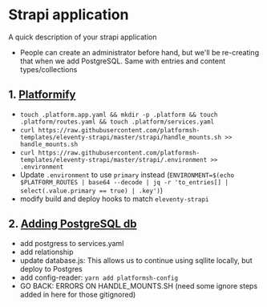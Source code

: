 # Strapi application

A quick description of your strapi application

- People can create an administrator before hand, but we'll be re-creating that when we add PostgreSQL. Same with entries and content types/collections

## 1. [Platformify](https://github.com/chadwcarlson/strapiconf-workshop/pull/1)

- `touch .platform.app.yaml && mkdir -p .platform && touch .platform/routes.yaml && touch .platform/services.yaml`
- `curl https://raw.githubusercontent.com/platformsh-templates/eleventy-strapi/master/strapi/handle_mounts.sh >> handle_mounts.sh`
- `curl https://raw.githubusercontent.com/platformsh-templates/eleventy-strapi/master/strapi/.environment >> .environment`
- Update `.environment` to use `primary` instead (`ENVIRONMENT=$(echo $PLATFORM_ROUTES | base64 --decode | jq -r 'to_entries[] | select(.value.primary == true) | .key')`)
- modify build and deploy hooks to match `eleventy-strapi`

## 2. [Adding PostgreSQL db](https://github.com/chadwcarlson/strapiconf-workshop/pull/2)

- add postgress to services.yaml
- add relationship
- update database.js: This allows us to continue using sqllite locally, but deploy to Postgres
- add config-reader: `yarn add platformsh-config`
- GO BACK: ERRORS ON HANDLE_MOUNTS.SH (need some ignore steps added in here for those gitignored)